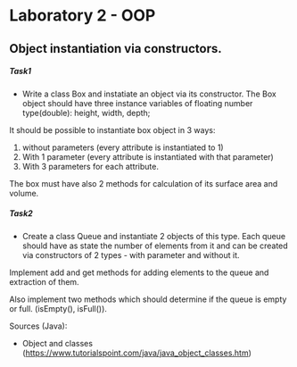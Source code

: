 # Laboratory 2 - OOP

## Object instantiation via constructors.


##### Task1

-  Write a class Box and instatiate an object via its constructor.
The Box object should have three instance variables of floating number type(double): height, width, depth;

It should be possible to instantiate box object in 3 ways: 

1. without parameters (every attribute is instantiated to 1)
2. With 1 parameter (every attribute is instantiated with that parameter)
3. With 3 parameters for each attribute.

The box must have also 2 methods for calculation of its surface area and volume.


##### Task2

- Create a class Queue and instantiate 2 objects of this type. Each queue should have as state the number of elements from it and can be created via constructors of 2 types - with parameter and without it.

Implement add and get methods for adding elements to the queue and extraction of them.

Also implement two methods which should determine if the queue is empty or full. (isEmpty(), isFull()).


Sources (Java):
- Object and classes (https://www.tutorialspoint.com/java/java_object_classes.htm)

